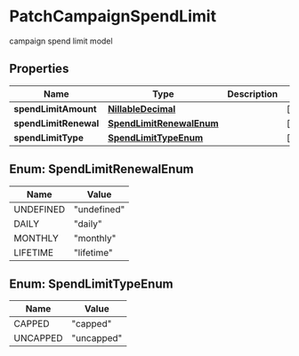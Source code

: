 

# PatchCampaignSpendLimit

campaign spend limit model

## Properties

| Name | Type | Description | Notes |
|------------ | ------------- | ------------- | -------------|
|**spendLimitAmount** | [**NillableDecimal**](NillableDecimal.md) |  |  [optional] |
|**spendLimitRenewal** | [**SpendLimitRenewalEnum**](#SpendLimitRenewalEnum) |  |  [optional] |
|**spendLimitType** | [**SpendLimitTypeEnum**](#SpendLimitTypeEnum) |  |  [optional] |



## Enum: SpendLimitRenewalEnum

| Name | Value |
|---- | -----|
| UNDEFINED | &quot;undefined&quot; |
| DAILY | &quot;daily&quot; |
| MONTHLY | &quot;monthly&quot; |
| LIFETIME | &quot;lifetime&quot; |



## Enum: SpendLimitTypeEnum

| Name | Value |
|---- | -----|
| CAPPED | &quot;capped&quot; |
| UNCAPPED | &quot;uncapped&quot; |



